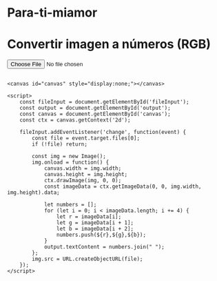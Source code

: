 # Para-ti-miamor
<!DOCTYPE html>
<html>
<head>
    <meta charset="UTF-8">
    <title>Imagen a Números RGB</title>
</head>
<body>
    <h1>Convertir imagen a números (RGB)</h1>
    <input type="file" id="fileInput" accept="image/*">
    <pre id="output"></pre>

    <canvas id="canvas" style="display:none;"></canvas>

    <script>
        const fileInput = document.getElementById('fileInput');
        const output = document.getElementById('output');
        const canvas = document.getElementById('canvas');
        const ctx = canvas.getContext('2d');

        fileInput.addEventListener('change', function(event) {
            const file = event.target.files[0];
            if (!file) return;

            const img = new Image();
            img.onload = function() {
                canvas.width = img.width;
                canvas.height = img.height;
                ctx.drawImage(img, 0, 0);
                const imageData = ctx.getImageData(0, 0, img.width, img.height).data;

                let numbers = [];
                for (let i = 0; i < imageData.length; i += 4) {
                    let r = imageData[i];
                    let g = imageData[i + 1];
                    let b = imageData[i + 2];
                    numbers.push(${r},${g},${b});
                }
                output.textContent = numbers.join(" ");
            };
            img.src = URL.createObjectURL(file);
        });
    </script>
</body>
</html>

